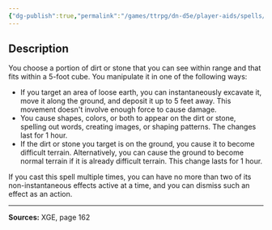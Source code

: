 ```yaml
---
{"dg-publish":true,"permalink":"/games/ttrpg/dn-d5e/player-aids/spells/cantrips/mold-earth/","tags":["ttrpg/dnd/5e","somatic","control","spell"],"noteIcon":""}
---
```



## Description
You choose a portion of dirt or stone that you can see within range and that fits within a 5-foot cube.
You manipulate it in one of the following ways:
- If you target an area of loose earth, you can instantaneously excavate it, move it along the ground, and deposit it up to 5 feet away.
	This movement doesn't involve enough force to cause damage.
- You cause shapes, colors, or both to appear on the dirt or stone, spelling out words, creating images, or shaping patterns.
	The changes last for 1 hour.
- If the dirt or stone you target is on the ground, you cause it to become difficult terrain.
	Alternatively, you can cause the ground to become normal terrain if it is already difficult terrain.
	This change lasts for 1 hour.

If you cast this spell multiple times, you can have no more than two of its non-instantaneous effects active at a time, and you can dismiss such an effect as an action.

---

**Sources:** XGE, page 162
